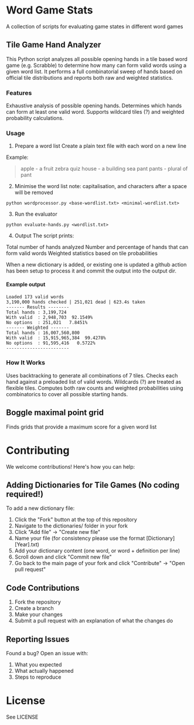 # Word Game Stats
A collection of scripts for evaluating game states in different word games 

## Tile Game Hand Analyzer
This Python script analyzes all possible opening hands in a tile based word game (e.g. Scrabble) to determine how many can form valid words using a given word list. 
It performs a full combinatorial sweep of hands based on official tile distributions and reports both raw and weighted statistics.

### Features 
Exhaustive analysis of possible opening hands.
Determines which hands can form at least one valid word.
Supports wildcard tiles (?) and weighted probability calculations.

### Usage 
1. Prepare a word list
Create a plain text file with each word on a new line

Example:

> apple - a fruit
> zebra
> quiz
> house - a building
> sea
> pant
> pants - plural of pant

2. Minimise the word list
note: capitalisation, and characters after a space will be removed
```
python wordprocessor.py <base-wordlist.txt> <minimal-wordlist.txt>
```

3. Run the evaluator
```
python evaluate-hands.py <wordlist.txt>
```

4. Output
The script prints:

Total number of hands analyzed
Number and percentage of hands that can form valid words
Weighted statistics based on tile probabilities

When a new dictionary is added, or existing one is updated a github action has been setup to process it and commit the output into the output dir.

#### Example output 

```
Loaded 173 valid words
3,190,000 hands checked | 251,021 dead | 623.4s taken
------- Results --------
Total hands : 3,199,724
With valid  : 2,948,703  92.1549%
No options  : 251,021   7.8451%
------- Weighted -------
Total hands : 16,007,560,800
With valid  : 15,915,965,384  99.4278%
No options  : 91,595,416   0.5722%
------------------------
```

### How It Works 
Uses backtracking to generate all combinations of 7 tiles.
Checks each hand against a preloaded list of valid words.
Wildcards (?) are treated as flexible tiles.
Computes both raw counts and weighted probabilities using combinatorics to cover all possible starting hands.

## Boggle maximal point grid
Finds grids that provide a maximum score for a given word list

# Contributing
We welcome contributions! Here's how you can help:

## Adding Dictionaries for Tile Games (No coding required!)
To add a new dictionary file:

1. Click the "Fork" button at the top of this repository
2. Navigate to the dictionaries/ folder in your fork
3. Click "Add file" -> "Create new file"
4. Name your file (for consistency please use the format [Dictionary][Year].txt)
5. Add your dictionary content (one word, or word + definition per line)
6. Scroll down and click "Commit new file"
7. Go back to the main page of your fork and click "Contribute" -> "Open pull request"

## Code Contributions

1. Fork the repository
2. Create a branch
3. Make your changes
4. Submit a pull request with an explanation of what the changes do

## Reporting Issues
Found a bug? Open an issue with:

1. What you expected
2. What actually happened
3. Steps to reproduce

# License 
See LICENSE